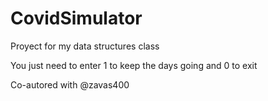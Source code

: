# CovidSimulator
Proyect for my data structures class

You just need to enter 1 to keep the days going and 0 to exit

Co-autored with @zavas400
